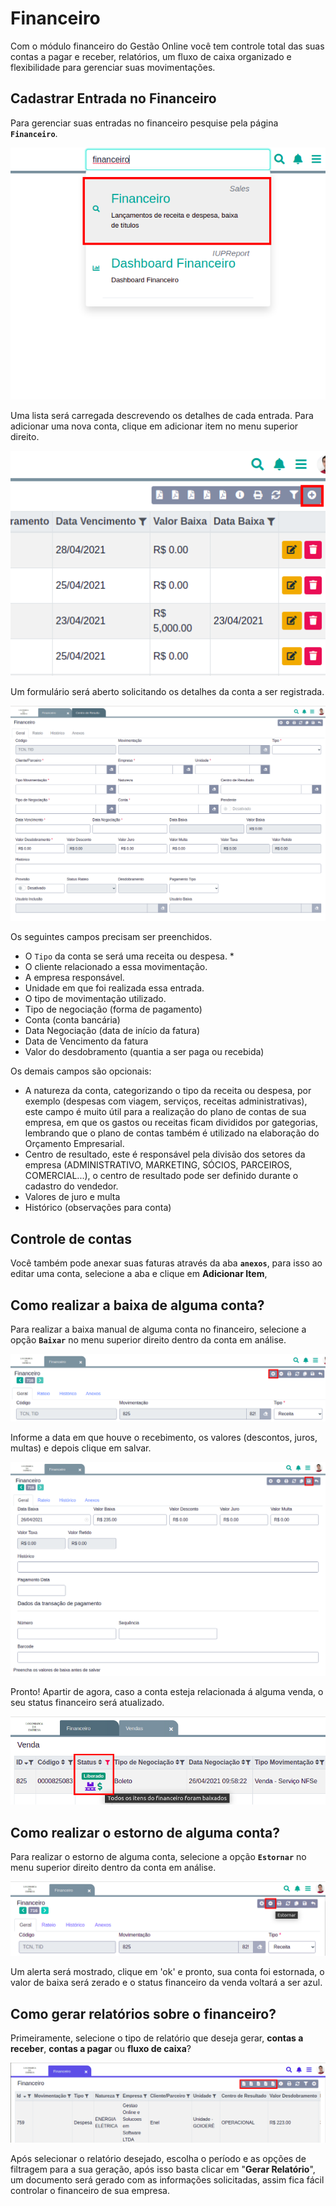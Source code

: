 # Financeiro

Com o módulo financeiro do Gestão Online você tem controle total das suas contas a pagar e receber, relatórios, um fluxo de caixa organizado e flexibilidade para gerenciar suas movimentações.

## Cadastrar Entrada no Financeiro

Para gerenciar suas entradas no financeiro pesquise pela página **`Financeiro`**.

![](/ERP/assets/manuais_de_uso/financeiro/1_financeiro.png)

Uma lista será carregada descrevendo os detalhes de cada entrada. Para adicionar uma nova conta, clique em adicionar item no menu superior direito.

![](/ERP/assets/manuais_de_uso/financeiro/2_financeiro.png)

Um formulário será aberto solicitando os detalhes da conta a ser registrada.

![](/ERP/assets/manuais_de_uso/financeiro/3_financeiro.png)

Os seguintes campos precisam ser preenchidos.

* O `Tipo` da conta se será uma receita ou despesa. \*
* O cliente relacionado a essa movimentação.
* A empresa responsável.
* Unidade em que foi realizada essa entrada.
* O tipo de movimentação utilizado.
* Tipo de negociação \(forma de pagamento\)
* Conta \(conta bancária\)
* Data Negociação \(data de início da fatura\)
* Data de Vencimento da fatura
* Valor do desdobramento \(quantia a ser paga ou recebida\)

Os demais campos são opcionais:

* A natureza da conta, categorizando o tipo da receita ou despesa, por exemplo \(despesas com viagem, serviços, receitas administrativas\), este campo é muito útil para a realização do plano de contas de sua empresa, em que os gastos ou receitas ficam divididos por gategorias, lembrando que o plano de contas também é utilizado na elaboração do Orçamento Empresarial.
* Centro de resultado, este é responsável pela divisão dos setores da empresa \(ADMINISTRATIVO, MARKETING, SÓCIOS, PARCEIROS, COMERCIAL...\), o centro de resultado pode ser definido durante o cadastro do vendedor.
* Valores de juro e multa
* Histórico \(observações para conta\)

## Controle de contas

Você também pode anexar suas faturas através da aba **`anexos`**, para isso ao editar uma conta, selecione a aba e clique em **Adicionar Item**, 

## Como realizar a baixa de alguma conta?

Para realizar a baixa manual de alguma conta no financeiro, selecione a opção **`Baixar`** no menu superior direito dentro da conta em análise.

![](/ERP/assets/manuais_de_uso/financeiro/4_financeiro.png)

Informe a data em que houve o recebimento, os valores \(descontos, juros, multas\) e depois clique em salvar.

![](/ERP/assets/manuais_de_uso/financeiro/5_financeiro.png)

Pronto! Apartir de agora, caso a conta esteja relacionada á alguma venda, o seu status financeiro será atualizado.

![](/ERP/assets/manuais_de_uso/financeiro/6_financeiro.png)

## Como realizar o estorno de alguma conta?

Para realizar o estorno de alguma conta, selecione a opção **`Estornar`** no menu superior direito dentro da conta em análise.

![](/ERP/assets/manuais_de_uso/financeiro/7_financeiro.png)

Um alerta será mostrado, clique em 'ok' e pronto, sua conta foi estornada, o valor de baixa será zerado e o status financeiro da venda voltará a ser azul.

## Como gerar relatórios sobre o financeiro?

Primeiramente, selecione o tipo de relatório que deseja gerar, **contas a receber**, **contas a pagar** ou **fluxo de caixa**?

![](/ERP/assets/manuais_de_uso/financeiro/8_financeiro.png)

Após selecionar o relatório desejado, escolha o período e as opções de filtragem para a sua geração, após isso basta clicar em "**Gerar Relatório**", um documento será gerado com as informações solicitadas, assim fica fácil controlar o financeiro de sua empresa.